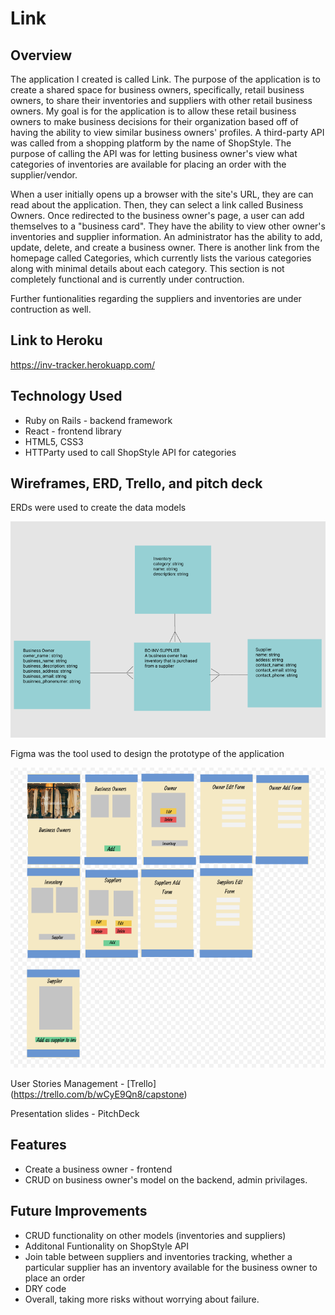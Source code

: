 # Link
 
## Overview

The application I created is called Link.  The purpose of the application is to create a shared space for business owners, specifically, retail business owners, to share their inventories and suppliers with other retail business owners.  My goal is for the application is to allow these retail business owners to make business decisions for their organization based off of having the ability to view similar business owners' profiles.  A third-party API was called from a shopping platform by the name of ShopStyle.  The purpose of calling the API was for letting business owner's view what categories of inventories are available for placing an order with the supplier/vendor.  

When a user initially opens up a browser with the site's URL, they are can read about the application.  Then, they can select a link called Business Owners.  Once redirected to the business owner's page, a user can add themselves to a "business card".  They have the ability to view other owner's inventories and supplier information.  An administrator has the ability to add, update, delete, and create a business owner.  There is another link from the homepage called Categories, which currently lists the various categories along with minimal details about each category.  This section is not completely functional and is currently under contruction.  

Further funtionalities regarding the suppliers and inventories are under contruction as well.

## Link to Heroku

https://inv-tracker.herokuapp.com/


## Technology Used

* Ruby on Rails - backend framework
* React - frontend library
* HTML5, CSS3
* HTTParty used to call ShopStyle API for categories


## Wireframes, ERD, Trello, and pitch deck

ERDs were used to create the data models

![ERD](https://github.com/SupriyaY/inv_tracker/blob/master/Screen%20Shot%202018-03-01%20at%201.48.10%20AM.png)


Figma was the tool used to design the prototype of the application

![Wireframe](https://github.com/SupriyaY/inv_tracker/blob/master/Screen%20Shot%202018-03-01%20at%201.47.49%20AM.png)


User Stories Management - [Trello] (https://trello.com/b/wCyE9Qn8/capstone)

Presentation slides - PitchDeck

## Features

* Create a business owner - frontend
* CRUD on business owner's model on the backend, admin privilages.

## Future Improvements

* CRUD functionality on other models (inventories and suppliers)
* Additonal Funtionality on ShopStyle API
* Join table between suppliers and inventories tracking, whether a particular supplier has an inventory available for the business owner to place an order
* DRY code
* Overall, taking more risks without worrying about failure.